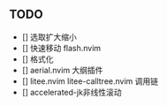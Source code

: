 ## TODO

- [] 选取扩大缩小
- [] 快速移动 flash.nvim 
- [] 格式化
- [] aerial.nvim 大纲插件
- [] litee.nvim litee-calltree.nvim 调用链
- [] accelerated-jk非线性滚动
